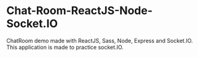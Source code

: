 # Chat-Room-ReactJS-Node-Socket.IO
ChatRoom demo made with ReactJS, Sass, Node, Express and Socket.IO. This application is made to practice socket.IO.  
